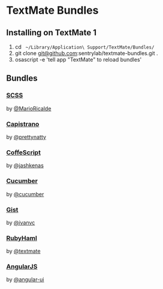 # TextMate Bundles

## Installing on TextMate 1
1. cd ` ~/Library/Application\ Support/TextMate/Bundles/`
2. git clone  git@github.com:sentrylab/textmate-bundles.git  .
3. osascript -e 'tell app "TextMate" to reload bundles'

## Bundles

### [SCSS](https://github.com/MarioRicalde/SCSS.tmbundle)
by [@MarioRicalde](https://github.com/MarioRicalde)

### [Capistrano](https://github.com/prettynatty/capistrano-tmbundle)
by [@prettynatty](https://github.com/prettynatty)

### [CoffeScript](https://github.com/jashkenas/coffee-script-tmbundle)
by [@jashkenas](https://github.com/jashkenas/)

### [Cucumber](https://github.com/cucumber/cucumber-tmbundle)
by [@cucumber](https://github.com/cucumber/)

### [Gist](https://github.com/ivanvc/gists-tmbundle)
by [@ivanvc](https://github.com/ivanvc/)

### [RubyHaml](https://github.com/textmate/ruby-haml.tmbundle)
by [@textmate](https://github.com/textmate/)

### [AngularJS](https://github.com/angular-ui/AngularJs.tmbundle)
by [@angular-ui](https://github.com/angular-ui/)
